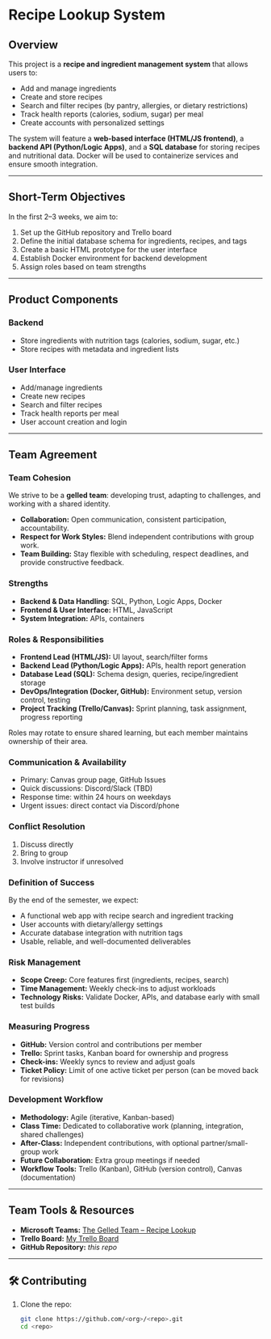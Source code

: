 # Recipe Lookup System

## Overview
This project is a **recipe and ingredient management system** that allows users to:
- Add and manage ingredients
- Create and store recipes
- Search and filter recipes (by pantry, allergies, or dietary restrictions)
- Track health reports (calories, sodium, sugar) per meal
- Create accounts with personalized settings

The system will feature a **web-based interface (HTML/JS frontend)**, a **backend API (Python/Logic Apps)**, and a **SQL database** for storing recipes and nutritional data. Docker will be used to containerize services and ensure smooth integration.

---

## Short-Term Objectives
In the first 2–3 weeks, we aim to:
1. Set up the GitHub repository and Trello board  
2. Define the initial database schema for ingredients, recipes, and tags  
3. Create a basic HTML prototype for the user interface  
4. Establish Docker environment for backend development  
5. Assign roles based on team strengths  

---

## Product Components
### Backend
- Store ingredients with nutrition tags (calories, sodium, sugar, etc.)  
- Store recipes with metadata and ingredient lists  

### User Interface
- Add/manage ingredients  
- Create new recipes  
- Search and filter recipes  
- Track health reports per meal  
- User account creation and login  

---

## Team Agreement

### Team Cohesion
We strive to be a **gelled team**: developing trust, adapting to challenges, and working with a shared identity.  

- **Collaboration:** Open communication, consistent participation, accountability.  
- **Respect for Work Styles:** Blend independent contributions with group work.  
- **Team Building:** Stay flexible with scheduling, respect deadlines, and provide constructive feedback.  

### Strengths
- **Backend & Data Handling:** SQL, Python, Logic Apps, Docker  
- **Frontend & User Interface:** HTML, JavaScript  
- **System Integration:** APIs, containers  

### Roles & Responsibilities
- **Frontend Lead (HTML/JS):** UI layout, search/filter forms  
- **Backend Lead (Python/Logic Apps):** APIs, health report generation  
- **Database Lead (SQL):** Schema design, queries, recipe/ingredient storage  
- **DevOps/Integration (Docker, GitHub):** Environment setup, version control, testing  
- **Project Tracking (Trello/Canvas):** Sprint planning, task assignment, progress reporting  

Roles may rotate to ensure shared learning, but each member maintains ownership of their area.

### Communication & Availability
- Primary: Canvas group page, GitHub Issues  
- Quick discussions: Discord/Slack (TBD)  
- Response time: within 24 hours on weekdays  
- Urgent issues: direct contact via Discord/phone  

### Conflict Resolution
1. Discuss directly  
2. Bring to group  
3. Involve instructor if unresolved  

### Definition of Success
By the end of the semester, we expect:  
- A functional web app with recipe search and ingredient tracking  
- User accounts with dietary/allergy settings  
- Accurate database integration with nutrition tags  
- Usable, reliable, and well-documented deliverables  

### Risk Management
- **Scope Creep:** Core features first (ingredients, recipes, search)  
- **Time Management:** Weekly check-ins to adjust workloads  
- **Technology Risks:** Validate Docker, APIs, and database early with small test builds  

### Measuring Progress
- **GitHub:** Version control and contributions per member  
- **Trello:** Sprint tasks, Kanban board for ownership and progress  
- **Check-ins:** Weekly syncs to review and adjust goals  
- **Ticket Policy:** Limit of one active ticket per person (can be moved back for revisions)  

### Development Workflow
- **Methodology:** Agile (iterative, Kanban-based)  
- **Class Time:** Dedicated to collaborative work (planning, integration, shared challenges)  
- **After-Class:** Independent contributions, with optional partner/small-group work  
- **Future Collaboration:** Extra group meetings if needed  
- **Workflow Tools:** Trello (Kanban), GitHub (version control), Canvas (documentation)  

---

## Team Tools & Resources
- **Microsoft Teams:** [The Gelled Team – Recipe Lookup](https://teams.microsoft.com/l/team/19%3AwC7raeo-OQ7sgWXMSXnro5tG--SBVYUjoJnf16ienDo1%40thread.tacv2/conversations?groupId=f11cc0c5-b8b6-40b2-8deb-4a69646dfde9&tenantId=03309ca4-1733-4af9-a73c-f18cc841325c)  
- **Trello Board:** [My Trello Board](https://trello.com/b/83BGn1FI/my-trello-board)  
- **GitHub Repository:** _this repo_  

---

## 🛠 Contributing
1. Clone the repo:  
   ```bash
   git clone https://github.com/<org>/<repo>.git
   cd <repo>
